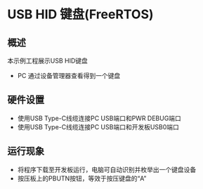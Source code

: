 # USB HID 键盘(FreeRTOS)

## 概述

本示例工程展示USB HID键盘

- PC 通过设备管理器查看得到一个键盘

## 硬件设置

- 使用USB Type-C线缆连接PC USB端口和PWR DEBUG端口
- 使用USB Type-C线缆连接PC USB端口和开发板USB0端口

## 运行现象


- 将程序下载至开发板运行，电脑可自动识别并枚举出一个键盘设备
- 按压板上的PBUTN按钮，等效于按压键盘的“A”

